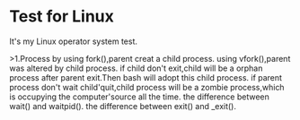 # Test for Linux
It's my Linux operator system test.

\>1.Process
  by using fork(),parent creat a child process.
  using vfork(),parent was altered by child process.
  if child don't exit,child will be a orphan process after parent exit.Then bash will adopt this child process.
  if parent process don't wait child'quit,child process will be a zombie process,which is occupying the computer'source all the time.
  the difference between wait() and waitpid().
  the difference between exit() and _exit().
